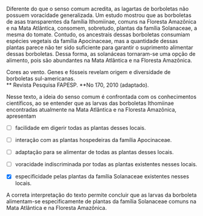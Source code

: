 

Diferente do que o senso comum acredita, as lagartas de borboletas não possuem voracidade generalizada. Um estudo mostrou que as borboletas de asas transparentes da família Ithomiinae, comuns na Floresta Amazônica e na Mata Atlântica, consomem, sobretudo, plantas da família Solanaceae, a mesma do tomate. Contudo, os ancestrais dessas borboletas consumiam espécies vegetais da família Apocinaceae, mas a quantidade dessas plantas parece não ter sido suficiente para garantir o suprimento alimentar dessas borboletas. Dessa forma, as solanáceas tornaram-se uma opção de alimento, pois são abundantes na Mata Atlântica e na Floresta Amazônica.

Cores ao vento. Genes e fósseis revelam origem e diversidade de borboletas sul-americanas.\
** Revista Pesquisa FAPESP. **No 170, 2010 (adaptado).

Nesse texto, a ideia do senso comum é confrontada com os conhecimentos científicos, ao se entender que as larvas das borboletas Ithomiinae encontradas atualmente na Mata Atlântica e na Floresta Amazônica, apresentam



- [ ] facilidade em digerir todas as plantas desses locais.
- [ ] interação com as plantas hospedeiras da família Apocinaceae.
- [ ] adaptação para se alimentar de todas as plantas desses locais.
- [ ] voracidade indiscriminada por todas as plantas existentes nesses locais.
- [x] especificidade pelas plantas da família Solanaceae existentes nesses locais.


A correta interpretação do texto permite concluir que as larvas da borboleta alimentam-se especificamente de plantas da família Solanaceae comuns na Mata Atlântica e na Floresta Amazônica.
